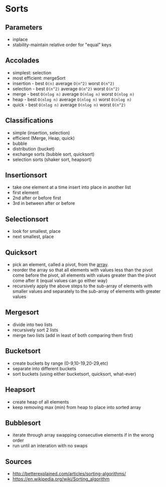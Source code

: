 # Sorts

## Parameters

* inplace
* stability-maintain relative order for "equal" keys

## Accolades

* simplest: selection
* most efficient: mergeSort
* insertion - best `O(n)` average `O(n^2)` worst `O(n^2)`
* selection - best `O(n^2)` average `O(n^2)` worst `O(n^2)`
* merge - best `O(nlog n)` average `O(nlog n)` worst `O(nlog n)`
* heap - best `O(nlog n)` average `O(nlog n)` worst `O(nlog n)`
* quick - best `O(nlog n)` average `O(nlog n)` worst `O(n^2)`

## Classifications

* simple (insertion, selection)
* efficient (Merge, Heap, quick)
* bubble
* distribution (bucket)
* exchange sorts (bubble sort, quicksort)
* selection sorts (shaker sort, heapsort)

## Insertionsort

* take one element at a time insert into place in another list
* first element
* 2nd after or before first
* 3rd in between after or before

## Selectionsort

* look for smallest, place
* next smallest, place

## Quicksort

* pick an element, called a pivot, from the [array](https://github.com/unboagable/software-engineering-roadmap/blob/master/computer%20science%20review/Primitives/Arrays/Arrays.md).
* reorder the array so that all elements with values less than the pivot come before the pivot, all elements with values greater than the pivot come after it (equal values can go either way)
* recursively apply the above steps to the sub-array of elements with smaller values and separately to the sub-array of elements with greater values

## Mergesort

* divide into two lists
* recursively sort 2 lists
* merge two lists (add in least of both comparing them first)

## Bucketsort

* create buckets by range (0-9,10-19,20-29,etc)
* separate into different buckets
* sort buckets (using either bucketsort, quicksort, what-ever)

## Heapsort

* create heap of all elements
* keep removing max (min) from heap to place into sorted array

## Bubblesort

* iterate through array swapping consecutive elements if in the wrong order
* run until an interation with no swaps

## Sources

* http://betterexplained.com/articles/sorting-algorithms/
* https://en.wikipedia.org/wiki/Sorting_algorithm
